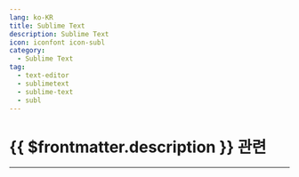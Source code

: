 ```yaml
---
lang: ko-KR
title: Sublime Text
description: Sublime Text
icon: iconfont icon-subl
category:
  - Sublime Text
tag:
  - text-editor
  - sublimetext
  - sublime-text
  - subl
---
```


# {{ $frontmatter.description }} 관련

<ShieldsGroup logos="sublimetext"/>

---

<TagLinks />